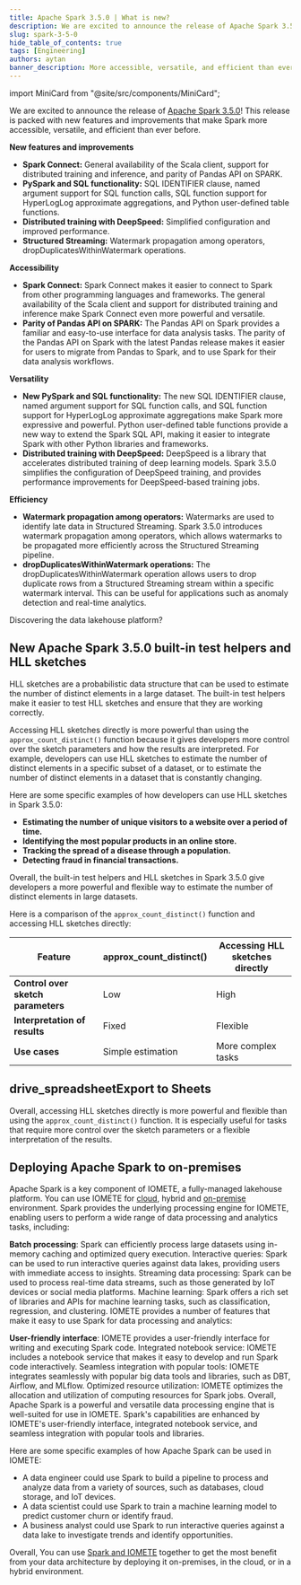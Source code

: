 ```yaml
---
title: Apache Spark 3.5.0 | What is new?
description: We are excited to announce the release of Apache Spark 3.5.0! This release is packed with new features and improvements that make Spark more accessible, versatile, and efficient than ever before.
slug: spark-3-5-0
hide_table_of_contents: true
tags: [Engineering]
authors: aytan
banner_description: More accessible, versatile, and efficient than ever before
---
```


import MiniCard from "@site/src/components/MiniCard";

We are excited to announce the release of [Apache Spark 3.5.0](https://spark.apache.org/releases/spark-release-3-5-0.html)! This release is packed with new features and improvements that make Spark more accessible, versatile, and efficient than ever before.

<!-- truncate -->

**New features and improvements**

- **Spark Connect:** General availability of the Scala client, support for distributed training and inference, and parity of Pandas API on SPARK.
- **PySpark and SQL functionality:** SQL IDENTIFIER clause, named argument support for SQL function calls, SQL function support for HyperLogLog approximate aggregations, and Python user-defined table functions.
- **Distributed training with DeepSpeed:** Simplified configuration and improved performance.
- **Structured Streaming:** Watermark propagation among operators, dropDuplicatesWithinWatermark operations.

**Accessibility**

- **Spark Connect:** Spark Connect makes it easier to connect to Spark from other programming languages and frameworks. The general availability of the Scala client and support for distributed training and inference make Spark Connect even more powerful and versatile.
- **Parity of Pandas API on SPARK:** The Pandas API on Spark provides a familiar and easy-to-use interface for data analysis tasks. The parity of the Pandas API on Spark with the latest Pandas release makes it easier for users to migrate from Pandas to Spark, and to use Spark for their data analysis workflows.

**Versatility**

- **New PySpark and SQL functionality:** The new SQL IDENTIFIER clause, named argument support for SQL function calls, and SQL function support for HyperLogLog approximate aggregations make Spark more expressive and powerful. Python user-defined table functions provide a new way to extend the Spark SQL API, making it easier to integrate Spark with other Python libraries and frameworks.
- **Distributed training with DeepSpeed:** DeepSpeed is a library that accelerates distributed training of deep learning models. Spark 3.5.0 simplifies the configuration of DeepSpeed training, and provides performance improvements for DeepSpeed-based training jobs.

**Efficiency**

- **Watermark propagation among operators:** Watermarks are used to identify late data in Structured Streaming. Spark 3.5.0 introduces watermark propagation among operators, which allows watermarks to be propagated more efficiently across the Structured Streaming pipeline.
- **dropDuplicatesWithinWatermark operations:** The dropDuplicatesWithinWatermark operation allows users to drop duplicate rows from a Structured Streaming stream within a specific watermark interval. This can be useful for applications such as anomaly detection and real-time analytics.

<MiniCard link="https://form.typeform.com/to/ofF9ZQYd" linkName="Try Sandbox">Discovering the data lakehouse platform?</MiniCard>

## New Apache Spark 3.5.0 built-in test helpers and HLL sketches

HLL sketches are a probabilistic data structure that can be used to estimate the number of distinct elements in a large dataset. The built-in test helpers make it easier to test HLL sketches and ensure that they are working correctly.

Accessing HLL sketches directly is more powerful than using the `approx_count_distinct()` function because it gives developers more control over the sketch parameters and how the results are interpreted. For example, developers can use HLL sketches to estimate the number of distinct elements in a specific subset of a dataset, or to estimate the number of distinct elements in a dataset that is constantly changing.

Here are some specific examples of how developers can use HLL sketches in Spark 3.5.0:

- **Estimating the number of unique visitors to a website over a period of time.**
- **Identifying the most popular products in an online store.**
- **Tracking the spread of a disease through a population.**
- **Detecting fraud in financial transactions.**

Overall, the built-in test helpers and HLL sketches in Spark 3.5.0 give developers a more powerful and flexible way to estimate the number of distinct elements in large datasets.

Here is a comparison of the `approx_count_distinct()` function and accessing HLL sketches directly:

| Feature                            | approx_count_distinct() | Accessing HLL sketches directly |
| ---------------------------------- | ----------------------- | ------------------------------- |
| **Control over sketch parameters** | Low                     | High                            |
| **Interpretation of results**      | Fixed                   | Flexible                        |
| **Use cases**                      | Simple estimation       | More complex tasks              |

## **drive_spreadsheetExport to Sheets**

Overall, accessing HLL sketches directly is more powerful and flexible than using the `approx_count_distinct()` function. It is especially useful for tasks that require more control over the sketch parameters or a flexible interpretation of the results.

## Deploying Apache Spark to on-premises

Apache Spark is a key component of IOMETE, a fully-managed lakehouse platform. You can use IOMETE for [cloud](https://iomete.com/cases/iomete-on-private-cloud), hybrid and [on-premise](https://iomete.com/blog/on-premise-case-study) environment. Spark provides the underlying processing engine for IOMETE, enabling users to perform a wide range of data processing and analytics tasks, including:

**Batch processing**: Spark can efficiently process large datasets using in-memory caching and optimized query execution.
Interactive queries: Spark can be used to run interactive queries against data lakes, providing users with immediate access to insights.
Streaming data processing: Spark can be used to process real-time data streams, such as those generated by IoT devices or social media platforms.
Machine learning: Spark offers a rich set of libraries and APIs for machine learning tasks, such as classification, regression, and clustering.
IOMETE provides a number of features that make it easy to use Spark for data processing and analytics:

**User-friendly interface**: IOMETE provides a user-friendly interface for writing and executing Spark code.
Integrated notebook service: IOMETE includes a notebook service that makes it easy to develop and run Spark code interactively.
Seamless integration with popular tools: IOMETE integrates seamlessly with popular big data tools and libraries, such as DBT, Airflow, and MLflow.
Optimized resource utilization: IOMETE optimizes the allocation and utilization of computing resources for Spark jobs.
Overall, Apache Spark is a powerful and versatile data processing engine that is well-suited for use in IOMETE. Spark's capabilities are enhanced by IOMETE's user-friendly interface, integrated notebook service, and seamless integration with popular tools and libraries.

Here are some specific examples of how Apache Spark can be used in IOMETE:

- A data engineer could use Spark to build a pipeline to process and analyze data from a variety of sources, such as databases, cloud storage, and IoT devices.
- A data scientist could use Spark to train a machine learning model to predict customer churn or identify fraud.
- A business analyst could use Spark to run interactive queries against a data lake to investigate trends and identify opportunities.

Overall, You can use [Spark and IOMETE](https://iomete.com/apache-spark) together to get the most benefit from your data architecture by deploying it on-premises, in the cloud, or in a hybrid environment.
